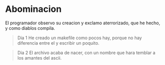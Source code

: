 # Abominacion
El programador observo su creacion y exclamo aterrorizado, que he hecho, y como diablos compila.

> Dia 1
> He creado un makefile como pocos hay, porque no hay diferencia entre el y escribir un poquito.

> Dia 2
> El archivo acaba de nacer, con un nombre que hara temblar a los amantes del ascii.
